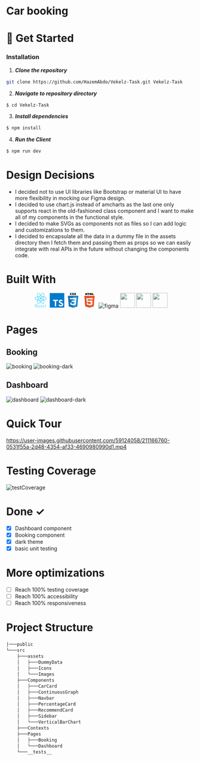 # Car booking

# 🏁 Get Started

### Installation

1. **_Clone the repository_**

```sh
git clone https://github.com/HazemAbdo/Vekelz-Task.git Vekelz-Task
```

2. **_Navigate to repository directory_**

```sh
$ cd Vekelz-Task
```

3. **_Install dependencies_**

```sh
$ npm install
```

4. **_Run the Client_**

```sh
$ npm run dev
```

# Design Decisions
* I decided not to use UI libraries like Bootstrap or material UI to have more flexibility in mocking our Figma design.
* I decided to use chart.js instead of amcharts as the last one only supports react in the old-fashioned class component and I want to make all of my components in the functional style.
* I decided to make SVGs as components not as files so I can add logic and customizations to them.
* I decided to encapsulate all the data in a dummy file in the assets directory then I fetch them and passing them as props so we can easily integrate with real APIs in the future without changing the components code.

# Built With
<div align="center">
<img src="https://raw.githubusercontent.com/devicons/devicon/master/icons/react/react-original-wordmark.svg" alt="react" width="40" height="40"/> 
<img src="https://raw.githubusercontent.com/devicons/devicon/master/icons/typescript/typescript-original.svg" alt="typescript" width="40" height="40"/>
<img src="https://raw.githubusercontent.com/devicons/devicon/master/icons/css3/css3-original-wordmark.svg" alt="css3" width="40" height="40"/> 
<img src="https://raw.githubusercontent.com/devicons/devicon/master/icons/html5/html5-original-wordmark.svg" alt="html5" width="40" height="40"/> 
<img src="https://www.vectorlogo.zone/logos/figma/figma-icon.svg" alt="figma" width="40" height="40"/>
<img src="https://user-images.githubusercontent.com/59124058/211133880-018f305a-f611-4363-8be6-87dabf2ab8c0.png" width="40" height="40"/>
<img src="https://user-images.githubusercontent.com/59124058/211133825-c23154dd-d99a-4d81-bc27-899989a12131.png" width="40" height="40"/>
<img src="https://user-images.githubusercontent.com/59124058/211134449-da5e36e5-c13e-4629-9a8c-842ec2a099b8.jpg" width="40" height="40"/>
</div>

# Pages
## Booking
![booking](https://user-images.githubusercontent.com/59124058/211134182-38df4e60-7a26-43ba-84a0-b60a52a3be68.png)
![booking-dark](https://user-images.githubusercontent.com/59124058/211134185-af4174cd-9994-420d-ab16-67d12ad89a67.png)
## Dashboard
![dashboard](https://user-images.githubusercontent.com/59124058/211134194-48a4e080-6b3e-4620-9e3d-596a736b1954.png)
![dashboard-dark](https://user-images.githubusercontent.com/59124058/211134197-28638a97-6051-49da-acb8-91fecc25d8bf.png)

# Quick Tour
https://user-images.githubusercontent.com/59124058/211166760-0531f55a-2d48-4354-af33-4690980990d1.mp4

# Testing Coverage
![testCoverage](https://user-images.githubusercontent.com/59124058/211163897-90bcc3ed-52fe-487d-a817-9400e8c1324a.png)

# Done ✓

- [x] Dashboard component
- [x] Booking component
- [x] dark theme
- [x] basic unit testing 

# More optimizations

- [ ] Reach 100% testing coverage
- [ ] Reach 100% accessibility 
- [ ] Reach 100% responsiveness   
  
# Project Structure
```
|───public
└───src
    ├───assets
    │   ├───DummyData
    │   ├───Icons
    │   └───Images
    ├───Components
    │   ├───CarCard
    │   ├───ContinuousGraph
    │   ├───Navbar
    │   ├───PercentageCard
    │   ├───RecommendCard
    │   ├───Sidebar
    │   └───VerticalBarChart
    ├───Contexts
    ├───Pages
    │   ├───Booking
    │   └───Dashboard
    └───__tests__
```
